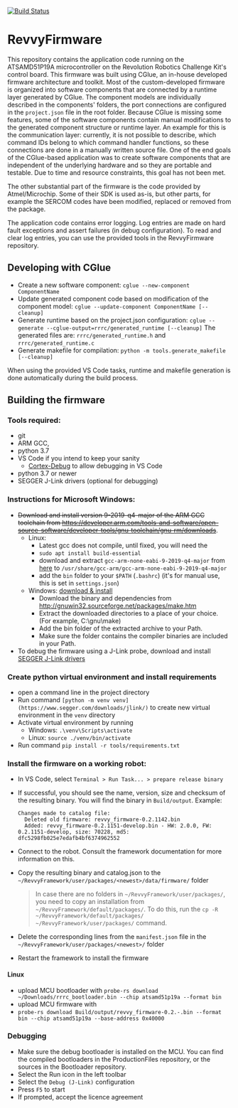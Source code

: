 [![Build Status](https://travis-ci.org/RevolutionRobotics/RevvyFirmware.svg?branch=master)](https://travis-ci.org/RevolutionRobotics/RevvyFirmware)

RevvyFirmware
==============

This repository contains the application code running on the ATSAMD51P19A microcontroller on the Revolution Robotics Challenge Kit's control board.
This firmware was built using CGlue, an in-house developed firmware architecture and toolkit. Most of the custom-developed firmware is organized into
software components that are connected by a runtime layer generated by CGlue. The component models are individually described in the components' folders,
the port connections are configured in the `project.json` file in the root folder.
Because CGlue is missing some features, some of the software components contain manual modifications to the generated component structure or runtime layer.
An example for this is the communication layer: currently, it is not possible to describe, which command IDs belong to which command handler functions,
so these connections are done in a manually written source file.
One of the end goals of the CGlue-based application was to create software components that are independent of the underlying hardware and so they are
portable and testable. Due to time and resource constraints, this goal has not been met.

The other substantial part of the firmware is the code provided by Atmel/Microchip. Some of their SDK is used as-is, but other parts, for example the
SERCOM codes have been modified, replaced or removed from the package.

The application code contains error logging. Log entries are made on hard fault exceptions and assert failures (in debug configuration). To read and clear
log entries, you can use the provided tools in the RevvyFirmware repository.


Developing with CGlue
--------------------

* Create a new software component: `cglue --new-component ComponentName`
* Update generated component code based on modification of the component model: `cglue --update-component ComponentName [--cleanup]`
* Generate runtime based on the project.json configuration: `cglue --generate --cglue-output=rrrc/generated_runtime [--cleanup]`
  The generated files are: `rrrc/generated_runtime.h` and `rrrc/generated_runtime.c`
* Generate makefile for compilation: `python -m tools.generate_makefile [--cleanup]`

When using the provided VS Code tasks, runtime and makefile generation is done automatically during the build process.


Building the firmware
---------------------

### Tools required:
 - git
 - ARM GCC,
 - python 3.7
 - VS Code if you intend to keep your sanity
   - [Cortex-Debug](https://github.com/Marus/cortex-debug) to allow debugging in VS Code
 - python 3.7 or newer
 - SEGGER J-Link drivers (optional for debugging)

### Instructions for Microsoft Windows:
 - ~~Download and install version 9-2019-q4-major of the ARM GCC toolchain from https://developer.arm.com/tools-and-software/open-source-software/developer-tools/gnu-toolchain/gnu-rm/downloads~~.
   - Linux:
     - Latest gcc does not compile, until fixed, you will need the 
     - `sudo apt install build-essential`
     - download and extract `gcc-arm-none-eabi-9-2019-q4-major` from [here](https://developer.arm.com/downloads/-/gnu-rm) to `/usr/share/gcc-arm/gcc-arm-none-eabi-9-2019-q4-major`
     - add the `bin` folder to your `$PATH` (`.bashrc`) (it's for manual use, this is set in `settings.json`)
   - Windows: [download & install](https://dev.to/gamegods3/how-to-install-gcc-in-windows-10-the-easier-way-422j)
     - Download the binary and dependencies from http://gnuwin32.sourceforge.net/packages/make.htm
     - Extract the downloaded directories to a place of your choice. (For example, C:\gnu\make)
     - Add the bin folder of the extracted archive to your Path.
     - Make sure the folder contains the compiler binaries are included in your Path.
 - To debug the firmware using a J-Link probe, download and install [SEGGER J-Link drivers](https://www.segger.com/downloads/jlink/)

### Create python virtual environment and install requirements
 - open a command line in the project directory
 - Run command `[python -m venv venv](https://www.segger.com/downloads/jlink/)` to create new virtual environment in the `venv` directory
 - Activate virtual environment by running
   - Windows: `.\venv\Scripts\activate`
   - Linux: `source ./venv/bin/activate`
 - Run command `pip install -r tools/requirements.txt`

### Install the firmware on a working robot:
 - In VS Code, select `Terminal > Run Task... > prepare release binary`
 - If successful, you should see the name, version, size and checksum of the resulting binary.
   You will find the binary in `Build/output`.
    Example:

    ```
    Changes made to catalog file:
      Deleted old firmware: revvy_firmware-0.2.1142.bin
      Added: revvy_firmware-0.2.1151-develop.bin - HW: 2.0.0, FW: 0.2.1151-develop, size: 70228, md5: dfc5298fb025e7edafb4bf6374962552
    ```

  - Connect to the robot. Consult the framework documentation for more information on this.
  - Copy the resulting binary and catalog.json to the `~/RevvyFramework/user/packages/<newest>/data/firmware/` folder
    > In case there are no folders in `~/RevvyFramework/user/packages/`, you need to copy an installation from `~/RevvyFramework/default/packages/`.
    > To do this, run the `cp -R ~/RevvyFramework/default/packages/ ~/RevvyFramework/user/packages/` command.

  - Delete the corresponding lines from the `manifest.json` file in the `~/RevvyFramework/user/packages/<newest>/` folder
  - Restart the framework to install the firmware

#### Linux

- upload MCU bootloader with
  `probe-rs download ~/Downloads/rrrc_bootloader.bin --chip atsamd51p19a --format bin`
- upload MCU firmware with
- `probe-rs download Build/output/revvy_firmware-0.2.-.bin --format bin --chip atsamd51p19a --base-address 0x40000`

### Debugging
 - Make sure the debug bootloader is installed on the MCU. You can find the compiled bootloaders in the ProductionFiles repository, or the sources in the Bootloader repository.
 - Select the Run icon in the left toolbar
 - Select the `Debug (J-Link)` configuration
 - Press `F5` to start
 - If prompted, accept the licence agreement
